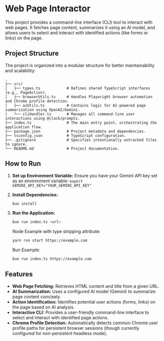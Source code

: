 # Web Page Interactor

This project provides a command-line interface (CLI) tool to interact with web pages. It fetches page content, summarizes it using an AI model, and allows users to select and interact with identified actions (like forms or links) on the page.

## Project Structure

The project is organized into a modular structure for better maintainability and scalability:

```
.
├── src/
│   ├── types.ts            # Defines shared TypeScript interfaces (e.g., PageAction).
│   ├── browserUtils.ts     # Handles Playwright browser automation and Chrome profile detection.
│   ├── aiUtils.ts          # Contains logic for AI-powered page summarization using OpenAI/Gemini.
│   └── cliHandler.ts       # Manages all command-line user interactions using @clack/prompts.
├── index.ts                # The main entry point, orchestrating the application flow.
├── package.json            # Project metadata and dependencies.
├── tsconfig.json           # TypeScript configuration.
├── .gitignore              # Specifies intentionally untracked files to ignore.
└── README.md               # Project documentation.
```

## How to Run

1.  **Set up Environment Variable:**
    Ensure you have your Gemini API key set as an environment variable:
    `export GEMINI_API_KEY="YOUR_GEMINI_API_KEY"`

2.  **Install Dependencies:**
    ```bash
    bun install
    ```

3.  **Run the Application:**
    ```bash
    bun run index.ts <url>
    ```
    Node Example with type stripping attribute:
    ```bash
    yarn run start https://example.com
    ```
    Bun Example:
    ```bash
    bun run index.ts https://example.com
    ```

## Features

*   **Web Page Fetching:** Retrieves HTML content and title from a given URL.
*   **AI Summarization:** Uses a configured AI model (Gemini) to summarize page content concisely.
*   **Action Identification:** Identifies potential user actions (forms, links) on the page based on AI analysis.
*   **Interactive CLI:** Provides a user-friendly command-line interface to select and interact with identified page actions.
*   **Chrome Profile Detection:** Automatically detects common Chrome user profile paths for persistent browser sessions (though currently configured for non-persistent headless mode).
